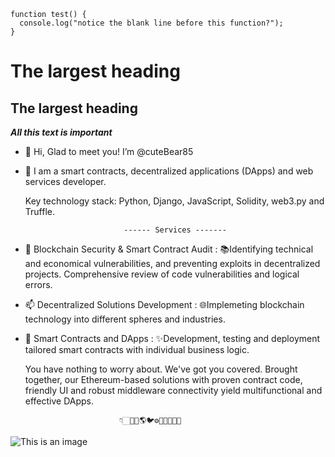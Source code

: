 ```
function test() {
  console.log("notice the blank line before this function?");
}
```
# The largest heading
## The largest heading
***All this text is important***
- 👋 Hi, Glad to meet you! I’m @cuteBear85
- 👀 I am a smart contracts, decentralized applications (DApps) and web services developer.

   Key technology stack: Python, Django, JavaScript, Solidity, web3.py and Truffle.
     
                            ------ Services -------

- 🌱 Blockchain Security & Smart Contract Audit : 
   📚Identifying technical and economical vulnerabilities, and preventing exploits in decentralized projects.
   Comprehensive review of code vulnerabilities and logical errors.
   
- 📫 Decentralized Solutions Development : 
   🌐Implemeting blockchain technology into different spheres and industries.
   
- 💞️ Smart Contracts and DApps : 
   ✨Development, testing and deployment tailored smart contracts with individual business logic.

   You have nothing to worry about. We've got you covered. Brought together, our Ethereum-based solutions with proven contract code, friendly UI and robust middleware      connectivity yield multifunctional and effective DApps.

                           👇🏻💙😄🌎🐦⚙️👨‍📇🏫📝🔬
![This is an image](https://myoctocat.com/assets/images/base-octocat.svg)
